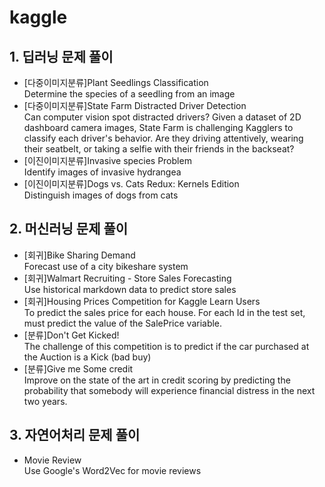 # kaggle
<h2>1. 딥러닝 문제 풀이</h2>
<ul>
  <li>[다중이미지분류]Plant Seedlings Classification</li>
  Determine the species of a seedling from an image
  <li>[다중이미지분류]State Farm Distracted Driver Detection</li>
  Can computer vision spot distracted drivers? Given a dataset of 2D dashboard camera images, State Farm is challenging Kagglers to classify each   driver's behavior. Are they driving attentively, wearing their seatbelt, or taking a selfie with their friends in the backseat?
  <li>[이진이미지분류]Invasive species Problem</li>
  Identify images of invasive hydrangea
  <li>[이진이미지분류]Dogs vs. Cats Redux: Kernels Edition</li>
  Distinguish images of dogs from cats
</ul>

<h2>2. 머신러닝 문제 풀이</h2>
<ul>
  <li>[회귀]Bike Sharing Demand</li>
  Forecast use of a city bikeshare system
  <li>[회귀]Walmart Recruiting - Store Sales Forecasting </li>
   Use historical markdown data to predict store sales
  <li>[회귀]Housing Prices Competition for Kaggle Learn Users</li>
  To predict the sales price for each house. For each Id in the test set, must predict the value of the SalePrice variable. 
  <li>[분류]Don't Get Kicked! </li>
    The challenge of this competition is to predict if the car purchased at the Auction is a Kick (bad buy)
  <li>[분류]Give me Some credit</li>
    Improve on the state of the art in credit scoring by predicting the probability that somebody will experience financial distress in the next       two years.
  
</ul>

<h2>3. 자연어처리 문제 풀이</h2>
<ul>
  <li>Movie Review</li>
  Use Google's Word2Vec for movie reviews
</ul>
